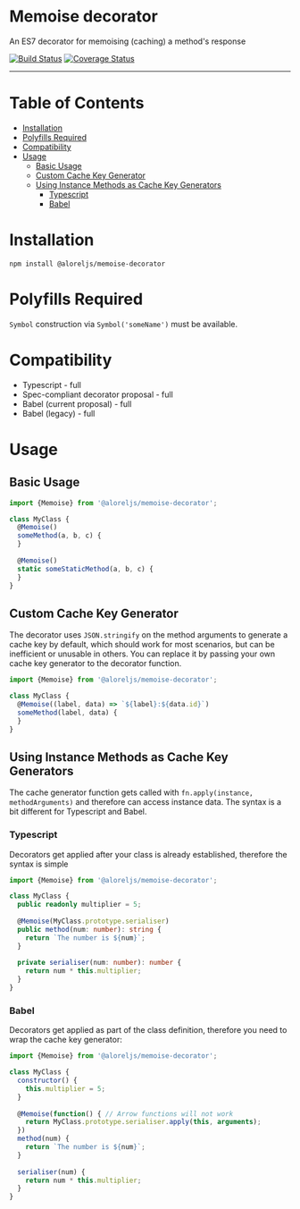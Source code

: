 # Memoise decorator

An ES7 decorator for memoising (caching) a method's response

[![Build Status](https://travis-ci.com/Alorel/memoise-decorator.svg?branch=1.0.0)](https://travis-ci.com/Alorel/memoise-decorator)
[![Coverage Status](https://coveralls.io/repos/github/Alorel/memoise-decorator/badge.svg?branch=1.0.0)](https://coveralls.io/github/Alorel/memoise-decorator?branch=1.0.0)

-----

# Table of Contents

<!-- START doctoc generated TOC please keep comment here to allow auto update -->
<!-- DON'T EDIT THIS SECTION, INSTEAD RE-RUN doctoc TO UPDATE -->


- [Installation](#installation)
- [Polyfills Required](#polyfills-required)
- [Compatibility](#compatibility)
- [Usage](#usage)
  - [Basic Usage](#basic-usage)
  - [Custom Cache Key Generator](#custom-cache-key-generator)
  - [Using Instance Methods as Cache Key Generators](#using-instance-methods-as-cache-key-generators)
    - [Typescript](#typescript)
    - [Babel](#babel)

<!-- END doctoc generated TOC please keep comment here to allow auto update -->

# Installation

    npm install @aloreljs/memoise-decorator
  
# Polyfills Required

`Symbol` construction via `Symbol('someName')` must be available.

# Compatibility

- Typescript - full
- Spec-compliant decorator proposal - full
- Babel (current proposal) - full
- Babel (legacy) - full

# Usage
## Basic Usage

```javascript
import {Memoise} from '@aloreljs/memoise-decorator';

class MyClass {
  @Memoise()
  someMethod(a, b, c) {
  }
  
  @Memoise()
  static someStaticMethod(a, b, c) {
  }
}
```

## Custom Cache Key Generator

The decorator uses `JSON.stringify` on the method arguments to generate a cache key by default, which should work for
most scenarios, but can be inefficient or unusable in others. You can replace it by passing your own cache key
generator to the decorator function.

```javascript
import {Memoise} from '@aloreljs/memoise-decorator';

class MyClass {
  @Memoise((label, data) => `${label}:${data.id}`)
  someMethod(label, data) {
  }
}
```

## Using Instance Methods as Cache Key Generators

The cache generator function gets called with `fn.apply(instance, methodArguments)` and therefore can access instance
data. The syntax is a bit different for Typescript and Babel.

### Typescript

Decorators get applied after your class is already established, therefore the syntax is simple

```typescript
import {Memoise} from '@aloreljs/memoise-decorator';

class MyClass {
  public readonly multiplier = 5;
  
  @Memoise(MyClass.prototype.serialiser)
  public method(num: number): string {
    return `The number is ${num}`;
  }
  
  private serialiser(num: number): number {
    return num * this.multiplier;
  }
}
```

### Babel

Decorators get applied as part of the class definition, therefore you need to wrap the cache key generator:

```javascript
import {Memoise} from '@aloreljs/memoise-decorator';

class MyClass {
  constructor() {
    this.multiplier = 5;
  }
  
  @Memoise(function() { // Arrow functions will not work
    return MyClass.prototype.serialiser.apply(this, arguments);
  })
  method(num) {
    return `The number is ${num}`;
  }
  
  serialiser(num) {
    return num * this.multiplier;
  }
}
```
